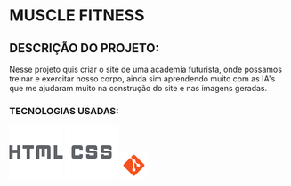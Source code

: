 # MUSCLE FITNESS
## DESCRIÇÃO DO PROJETO:
 Nesse projeto quis criar o site de uma academia futurista, onde possamos treinar e exercitar nosso corpo, ainda sim aprendendo muito com as IA's que me ajudaram muito na construção do site e nas imagens geradas.
 ### TECNOLOGIAS USADAS:
 ![HTML](./IMG/html.png)
 ![CSS](./IMG/css.png)
 ![GIT](./IMG/git.png)